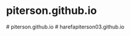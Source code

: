 # piterson.github.io
#   p i t e r s o n . g i t h u b . i o  
 #   h a r e f a p i t e r s o n 0 3 . g i t h u b . i o  
 